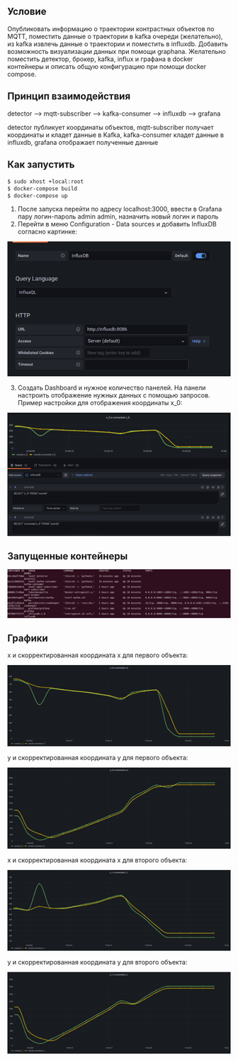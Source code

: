 ## Условие

Опубликовать информацию о траектории контрастных объектов по MQTT, поместить данные о траектории в kafka очереди (желательно), из kafka извлечь данные о траектории и поместить в influxdb. Добавить возможность визуализации данных при помощи graphana. Желательно поместить детектор, брокер, kafka, influx и графана в docker контейнеры и описать общую конфигурацию при помощи docker compose.

## Принцип взаимодействия

detector ⟶ mqtt-subscriber ⟶ kafka-consumer ⟶ influxdb ⟶ grafana

detector публикует координаты объектов, mqtt-subscriber получает координаты и кладет данные в Kafka, kafka-consumer кладет данные в influxdb, grafana отображает полученные данные

## Как запустить

```
$ sudo xhost +local:root
$ docker-compose build
$ docker-compose up
```
1. После запуска перейти по адресу localhost:3000, ввести в Grafana пару логин-пароль admin admin, назначить новый логин и пароль
2. Перейти в меню Configuration - Data sources и добавить InfluxDB согласно картинке:

![InfluxDB](img/influx.png)

3. Создать Dashboard и нужное количество панелей. На панели настроить отображение нужных данных с помощью запросов. Пример настройки для отображения координаты x_0:

![x_0 graph](img/graph.png)

## Запущенные контейнеры

![Контейнеры](img/containers.png)

## Графики

x и скорректированная координата x для первого объекта:

![x_0](img/x_0.png)

y и скорректированная координата y для первого объекта:

![y_0](img/y_0.png)

x и скорректированная координата x для второго объекта:

![x_1](img/x_1.png)

y и скорректированная координата y для второго объекта:

![y_1](img/y_1.png)
